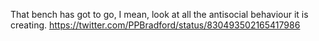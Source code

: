 That bench has got to go, I mean, look at all the antisocial behaviour it is creating. https://twitter.com/PPBradford/status/830493502165417986